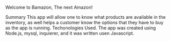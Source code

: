 Welcome to Bamazon, The next Amazon!

Summary
This app will allow one to know what products are available in the inventory, as well helps a customer know the options that they have to buy as the app is running.
Techonologies Used.
The app was created using Node.js, mysql, inquierer, and it was written usen Javascript. 
